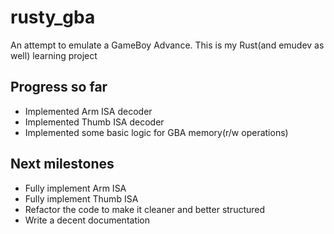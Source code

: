 # rusty_gba
An attempt to emulate a GameBoy Advance.
This is my Rust(and emudev as well) learning project

## Progress so far
- Implemented Arm ISA decoder
- Implemented Thumb ISA decoder
- Implemented some basic logic for GBA memory(r/w operations)

## Next milestones
- Fully implement Arm ISA
- Fully implement Thumb ISA
- Refactor the code to make it cleaner and better structured
- Write a decent documentation

